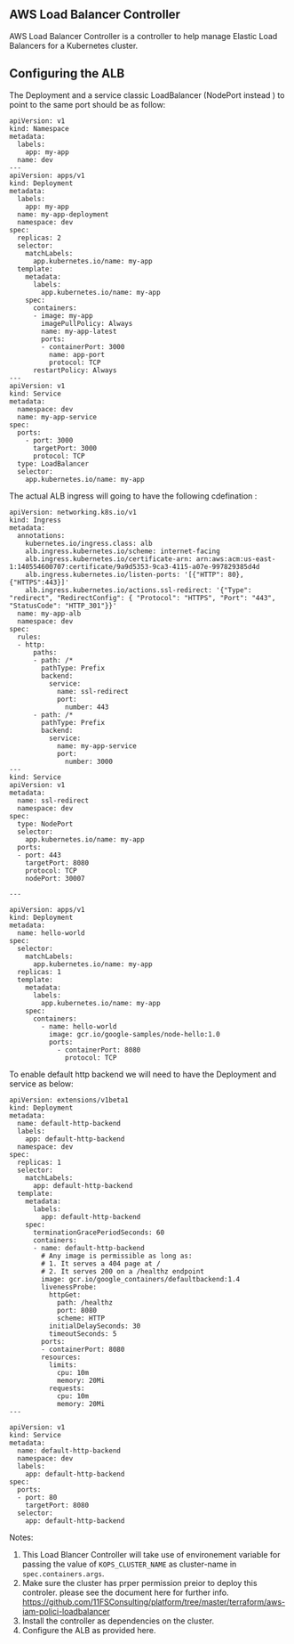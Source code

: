 
## AWS Load Balancer Controller

AWS Load Balancer Controller is a controller to help manage Elastic Load Balancers for a Kubernetes cluster.


## Configuring the ALB

The Deployment and a service classic LoadBalancer (NodePort instead ) to point to the same port should be as follow: 

```
apiVersion: v1
kind: Namespace
metadata:
  labels:
    app: my-app  
  name: dev
---
apiVersion: apps/v1
kind: Deployment
metadata:
  labels:
    app: my-app
  name: my-app-deployment
  namespace: dev
spec:
  replicas: 2
  selector:
    matchLabels:
      app.kubernetes.io/name: my-app
  template:
    metadata:
      labels:
        app.kubernetes.io/name: my-app
    spec:
      containers:
      - image: my-app
        imagePullPolicy: Always
        name: my-app-latest
        ports:
        - containerPort: 3000
          name: app-port
          protocol: TCP
      restartPolicy: Always
---
apiVersion: v1
kind: Service
metadata:
  namespace: dev
  name: my-app-service
spec:
  ports:
    - port: 3000
      targetPort: 3000
      protocol: TCP
  type: LoadBalancer
  selector:
    app.kubernetes.io/name: my-app

```

The actual ALB ingress will going to have the following cdefination : 

```
apiVersion: networking.k8s.io/v1
kind: Ingress
metadata:
  annotations:
    kubernetes.io/ingress.class: alb
    alb.ingress.kubernetes.io/scheme: internet-facing
    alb.ingress.kubernetes.io/certificate-arn: arn:aws:acm:us-east-1:140554600707:certificate/9a9d5353-9ca3-4115-a07e-997829385d4d
    alb.ingress.kubernetes.io/listen-ports: '[{"HTTP": 80}, {"HTTPS":443}]'
    alb.ingress.kubernetes.io/actions.ssl-redirect: '{"Type": "redirect", "RedirectConfig": { "Protocol": "HTTPS", "Port": "443", "StatusCode": "HTTP_301"}}'
  name: my-app-alb
  namespace: dev
spec:
  rules:
  - http:
      paths:
      - path: /*
        pathType: Prefix
        backend:
          service:
            name: ssl-redirect
            port:
              number: 443
      - path: /*
        pathType: Prefix
        backend:
          service:
            name: my-app-service
            port:
              number: 3000
---
kind: Service
apiVersion: v1
metadata:
  name: ssl-redirect
  namespace: dev
spec:
  type: NodePort
  selector:
    app.kubernetes.io/name: my-app
  ports:
  - port: 443
    targetPort: 8080
    protocol: TCP  
    nodePort: 30007  

---

apiVersion: apps/v1
kind: Deployment
metadata:
  name: hello-world
spec:
  selector:
    matchLabels:
      app.kubernetes.io/name: my-app
  replicas: 1
  template:
    metadata:
      labels:
        app.kubernetes.io/name: my-app
    spec:
      containers:
        - name: hello-world
          image: gcr.io/google-samples/node-hello:1.0
          ports:
            - containerPort: 8080
              protocol: TCP
```
To enable default http backend we will need to have the Deployment and service as below:

```
apiVersion: extensions/v1beta1
kind: Deployment
metadata:
  name: default-http-backend
  labels:
    app: default-http-backend
  namespace: dev
spec:
  replicas: 1
  selector:
    matchLabels:
      app: default-http-backend
  template:
    metadata:
      labels:
        app: default-http-backend
    spec:
      terminationGracePeriodSeconds: 60
      containers:
      - name: default-http-backend
        # Any image is permissible as long as:
        # 1. It serves a 404 page at /
        # 2. It serves 200 on a /healthz endpoint
        image: gcr.io/google_containers/defaultbackend:1.4
        livenessProbe:
          httpGet:
            path: /healthz
            port: 8080
            scheme: HTTP
          initialDelaySeconds: 30
          timeoutSeconds: 5
        ports:
        - containerPort: 8080
        resources:
          limits:
            cpu: 10m
            memory: 20Mi
          requests:
            cpu: 10m
            memory: 20Mi
---

apiVersion: v1
kind: Service
metadata:
  name: default-http-backend
  namespace: dev
  labels:
    app: default-http-backend
spec:
  ports:
  - port: 80
    targetPort: 8080
  selector:
    app: default-http-backend
```
Notes: 

1. This Load Blancer Controller will take use of environement variable for passing the value of `KOPS_CLUSTER_NAME` as cluster-name in `spec.containers.args`.
2. Make sure the cluster has prper permission preior to deploy this controler. please see the document here for further info. https://github.com/11FSConsulting/platform/tree/master/terraform/aws-iam-polici-loadbalancer
3. Install the controller as dependencies on the cluster.
4. Configure the ALB as provided here.



